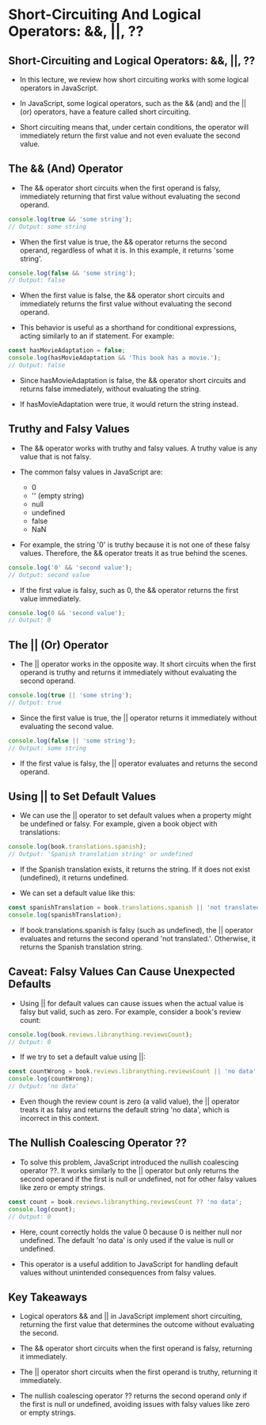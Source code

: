 # Short-Circuiting And Logical Operators: &&, ||, ??

## Short-Circuiting and Logical Operators: &&, ||, ??

*   In this lecture, we review how short circuiting works with some logical operators in JavaScript.

*   In JavaScript, some logical operators, such as the && (and) and the || (or) operators, have a feature called short circuiting.

*   Short circuiting means that, under certain conditions, the operator will immediately return the first value and not even evaluate the second value.

## The && (And) Operator

*   The && operator short circuits when the first operand is falsy, immediately returning that first value without evaluating the second operand.

```javascript
console.log(true && 'some string');
// Output: some string
```

*   When the first value is true, the && operator returns the second operand, regardless of what it is. In this example, it returns 'some string'.

```javascript
console.log(false && 'some string');
// Output: false
```

*   When the first value is false, the && operator short circuits and immediately returns the first value without evaluating the second operand.

*   This behavior is useful as a shorthand for conditional expressions, acting similarly to an if statement. For example:

```javascript
const hasMovieAdaptation = false;
console.log(hasMovieAdaptation && 'This book has a movie.');
// Output: false
```

*   Since hasMovieAdaptation is false, the && operator short circuits and returns false immediately, without evaluating the string.

*   If hasMovieAdaptation were true, it would return the string instead.

## Truthy and Falsy Values

*   The && operator works with truthy and falsy values. A truthy value is any value that is not falsy.

*   The common falsy values in JavaScript are:
    *   0
    *   '' (empty string)
    *   null
    *   undefined
    *   false
    *   NaN

*   For example, the string '0' is truthy because it is not one of these falsy values. Therefore, the && operator treats it as true behind the scenes.

```javascript
console.log('0' && 'second value');
// Output: second value
```

*   If the first value is falsy, such as 0, the && operator returns the first value immediately.

```javascript
console.log(0 && 'second value');
// Output: 0
```

## The || (Or) Operator

*   The || operator works in the opposite way. It short circuits when the first operand is truthy and returns it immediately without evaluating the second operand.

```javascript
console.log(true || 'some string');
// Output: true
```

*   Since the first value is true, the || operator returns it immediately without evaluating the second value.

```javascript
console.log(false || 'some string');
// Output: some string
```

*   If the first value is falsy, the || operator evaluates and returns the second operand.

## Using || to Set Default Values

*   We can use the || operator to set default values when a property might be undefined or falsy. For example, given a book object with translations:

```javascript
console.log(book.translations.spanish);
// Output: 'Spanish translation string' or undefined
```

*   If the Spanish translation exists, it returns the string. If it does not exist (undefined), it returns undefined.

*   We can set a default value like this:

```javascript
const spanishTranslation = book.translations.spanish || 'not translated.';
console.log(spanishTranslation);
```

*   If book.translations.spanish is falsy (such as undefined), the || operator evaluates and returns the second operand 'not translated.'. Otherwise, it returns the Spanish translation string.

## Caveat: Falsy Values Can Cause Unexpected Defaults

*   Using || for default values can cause issues when the actual value is falsy but valid, such as zero. For example, consider a book's review count:

```javascript
console.log(book.reviews.libranything.reviewsCount);
// Output: 0
```

*   If we try to set a default value using ||:

```javascript
const countWrong = book.reviews.libranything.reviewsCount || 'no data';
console.log(countWrong);
// Output: 'no data'
```

*   Even though the review count is zero (a valid value), the || operator treats it as falsy and returns the default string 'no data', which is incorrect in this context.

## The Nullish Coalescing Operator ??

*   To solve this problem, JavaScript introduced the nullish coalescing operator ??. It works similarly to the || operator but only returns the second operand if the first is null or undefined, not for other falsy values like zero or empty strings.

```javascript
const count = book.reviews.libranything.reviewsCount ?? 'no data';
console.log(count);
// Output: 0
```

*   Here, count correctly holds the value 0 because 0 is neither null nor undefined. The default 'no data' is only used if the value is null or undefined.

*   This operator is a useful addition to JavaScript for handling default values without unintended consequences from falsy values.

## Key Takeaways

*   Logical operators && and || in JavaScript implement short circuiting, returning the first value that determines the outcome without evaluating the second.

*   The && operator short circuits when the first operand is falsy, returning it immediately.

*   The || operator short circuits when the first operand is truthy, returning it immediately.

*   The nullish coalescing operator ?? returns the second operand only if the first is null or undefined, avoiding issues with falsy values like zero or empty strings.
